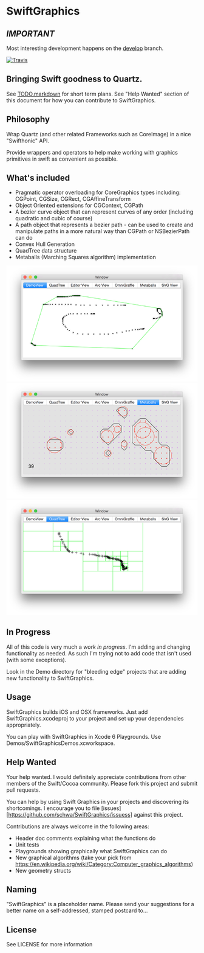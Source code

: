# SwiftGraphics

## *IMPORTANT*

Most interesting development happens on the [develop][develop] branch.

[develop]: https://github.com/schwa/SwiftGraphics/tree/develop

[![Travis][travis_img]][travis]

[travis]: https://travis-ci.org/schwa/SwiftGraphics
[travis_img]: https://travis-ci.org/schwa/SwiftGraphics.svg?branch=master

## Bringing Swift goodness to Quartz.

See [TODO.markdown][TODO] for short term plans.
See "Help Wanted" section of this document for how you can contribute to SwiftGraphics.

[TODO]: TODO.markdown

## Philosophy

Wrap Quartz (and other related Frameworks such as CoreImage) in a nice "Swifthonic" API.

Provide wrappers and operators to help make working with graphics primitives in swift as 
convenient as possible.

## What's included

* Pragmatic operator overloading for CoreGraphics types including: CGPoint, CGSize,
CGRect, CGAffineTransform
* Object Oriented extensions for CGContext, CGPath
* A bezier curve object that can represent curves of any order (including quadratic and
cubic of course)
* A path object that represents a bezier path - can be used to create and manipulate
paths in a more natural way than CGPath or NSBezierPath can do 
* Convex Hull Generation
* QuadTree data structure
* Metaballs (Marching Squares algorithm) implementation

![Convex Hull Screenshot](Documentation/ConvexHull.png)
![Metaballs Screenshot](Documentation/Metaballs.png)
![QuadTree Screenshot](Documentation/QuadTree.png)

## In Progress

All of this code is very much a _*work in progress*_. I'm adding and changing
functionality as needed. As such I'm trying not to add code that isn't used (with some
exceptions).

Look in the Demo directory for "bleeding edge" projects that are adding new functionality
to SwiftGraphics.

## Usage

SwiftGraphics builds iOS and OSX frameworks. Just add SwiftGraphics.xcodeproj to your
project and set up your dependencies appropriately.

You can play with SwiftGraphics in Xcode 6 Playgrounds.
Use Demos/SwiftGraphicsDemos.xcworkspace.

## Help Wanted

Your help wanted. I would definitely appreciate contributions from other members of the 
Swift/Cocoa community. Please fork this project and submit pull requests.

You can help by using Swift Graphics in your projects and discovering its shortcomings. I encourage you to file [issues][https://github.com/schwa/SwiftGraphics/issuess] against this project.

Contributions are always welcome in the following areas:

* Header doc comments explaining what the functions do
* Unit tests
* Playgrounds showing graphically what SwiftGraphics can do
* New graphical algorithms (take your pick from https://en.wikipedia.org/wiki/Category:Computer_graphics_algorithms)
* New geometry structs

## Naming

"SwiftGraphics" is a placeholder name. Please send your suggestions for a better name on a
self-addressed, stamped postcard to…

## License

See LICENSE for more information

